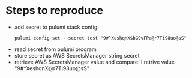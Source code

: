# Steps to reproduce 

- add secret to pulumi stack config:
    ```
    pulumi config set --secret test "9#^XeshqnX$bG9vFPa@r7Ti98uo@sS"
    ```
- read secret from pulumi program
- store secret as AWS SecretsManager string secret
- retrieve AWS SecretsManager value and compare:
    I retrive value "9#^XeshqnX@r7Ti98uo@sS"